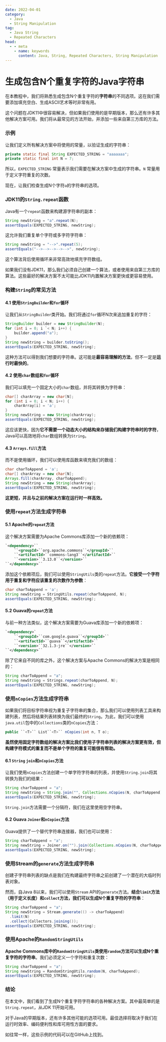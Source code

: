 ```yaml
---
date: 2022-04-01
category:
  - Java
  - String Manipulation
tag:
  - Java String
  - Repeated Characters
head:
  - - meta
    - name: keywords
      content: Java, String, Repeated Characters, String Manipulation
---
```

# 生成包含N个重复字符的Java字符串

在本教程中，我们将熟悉生成包含N个重复字符的**字符串**的不同选项。这在我们需要添加填充空白、生成ASCII艺术等时非常有用。

这个问题在JDK11中很容易解决，但如果我们使用的是早期版本，那么还有许多其他解决方案可用。我们将从最常见的方法开始，并添加一些来自第三方库的方法。

### 示例

让我们定义所有解决方案中将使用的常量，以验证生成的字符串：

```java
private static final String EXPECTED_STRING = "aaaaaaa";
private static final int N = 7;
```

所以，`EXPECTED_STRING` 常量表示我们需要在解决方案中生成的字符串。`N` 常量用于定义字符重复的次数。

现在，让我们检查生成N个字符`a`的字符串的选项。

### JDK11的`String.repeat`函数

Java有一个`repeat`函数来构建源字符串的副本：

```java
String newString = "a".repeat(N);
assertEquals(EXPECTED_STRING, newString);
```

这允许我们重复单个字符或多字符字符串：

```java
String newString = "-->".repeat(5);
assertEquals("-->-->-->-->-->", newString);
```

这个算法背后使用循环来非常高效地填充字符数组。

如果我们没有JDK11，那么我们必须自己创建一个算法，或者使用来自第三方库的算法。这些最好的解决方案不太可能比JDK11内置解决方案更快或更容易使用。

### 构建`String`的常见方法

#### 4.1 使用`StringBuilder`和`for`循环

让我们从`StringBuilder`类开始。我们将通过`for`循环N次来追加重复的字符：

```java
StringBuilder builder = new StringBuilder(N);
for (int i = 0; i `< N; i++) {
    builder.append("a");
}
String newString = builder.toString();
assertEquals(EXPECTED_STRING, newString);
```

这种方法可以得到我们想要的字符串。这可能是**最容易理解的方法**，但不一定是**运行时最快的**。

#### 4.2 使用`char`数组和`for`循环

我们可以填充一个固定大小的`char`数组，并将其转换为字符串：

```java
char[] charArray = new char[N];
for (int i = 0; i < N; i++) {
    charArray[i] = 'a';
}
String newString = new String(charArray);
assertEquals(EXPECTED_STRING, newString);
```

这应该更快，因为**它不需要一个动态大小的结构来存储我们构建字符串时的字符**，Java可以高效地将`char`数组转换为`String`。

#### 4.3 `Arrays.fill`方法

而不是使用循环，我们可以使用库函数来填充我们的数组：

```java
char charToAppend = 'a';
char[] charArray = new char[N];
Arrays.fill(charArray, charToAppend);
String newString = new String(charArray);
assertEquals(EXPECTED_STRING, newString);
```

**这更短，并且与之前的解决方案在运行时一样高效。**

### 使用`repeat`方法生成字符串

#### 5.1 Apache的`repeat`方法

这个解决方案需要为Apache Commons库添加一个新的依赖项：

```xml
`<dependency>``
    ``<groupId>``org.apache.commons``</groupId>``
    ``<artifactId>``commons-lang3``</artifactId>``
    ``<version>``3.13.0``</version>``
``</dependency>``
```

添加这个依赖项后，我们可以使用`StringUtils`类的`repeat`方法。**它接受一个字符用于重复和字符应该重复的次数作为参数**：

```java
char charToAppend = 'a';
String newString = StringUtils.repeat(charToAppend, N);
assertEquals(EXPECTED_STRING, newString);
```

#### 5.2 Guava的`repeat`方法

与前一种方法类似，这个解决方案需要为Guava库添加一个新的依赖项：

```xml
`<dependency>`
    ``<groupId>``com.google.guava``</groupId>``
    ``<artifactId>``guava``</artifactId>``
    ``<version>``32.1.3-jre``</version>``
``</dependency>``
```

除了它来自不同的库之外，这个解决方案与Apache Commons的解决方案是相同的：

```java
String charToAppend = "a";
String newString = Strings.repeat(charToAppend, N);
assertEquals(EXPECTED_STRING, newString);
```

### 使用`nCopies`方法生成字符串

如果我们将目标字符串视为重复子字符串的集合，那么我们可以使用列表工具来构建列表，然后将结果列表转换为我们最终的`String`。为此，我们可以使用`java.util`包中的`Collections`类的`nCopies`方法：

```java
public ``<T>`` List``<T>`` nCopies(int n, T o);
```

**虽然使用固定字符数组的解决方案比我们使用子字符串列表的解决方案更有效，但构建字符模式的重复而不是单个字符的重复可能很有帮助。**

#### 6.1 `String` `join`和`nCopies`方法

让我们使用`nCopies`方法创建一个单字符字符串的列表，并使用`String.join`将其转换为我们的结果：

```java
String charToAppend = "a";
String newString = String.join("", Collections.nCopies(N, charToAppend));
assertEquals(EXPECTED_STRING, newString);
```

`String.join`方法需要一个分隔符，我们在这里使用空字符串。

#### 6.2 Guava `Joiner`和`nCopies`方法

Guava提供了一个替代字符串连接器，我们也可以使用：

```java
String charToAppend = "a";
String newString = Joiner.on("").join(Collections.nCopies(N, charToAppend));
assertEquals(EXPECTED_STRING, newString);
```

### 使用Stream的`generate`方法生成字符串

创建子字符串列表的缺点是我们在构建最终字符串之前创建了一个潜在的大临时列表对象。

然而，自Java 8以来，我们可以使用`Stream` API的`generate`方法。**结合`limit`方法（用于定义长度）和`collect`方法，我们可以生成N个重复字符的字符串**：

```java
String charToAppend = "a";
String newString = Stream.generate(() -> charToAppend)
  .limit(N)
  .collect(Collectors.joining());
assertEquals(EXPECTED_STRING, newString);
```

### 使用Apache的`RandomStringUtils`

**Apache Commons库中的`RandomStringUtils`类使用`random`方法可以生成N个重复字符的字符串**。我们必须定义一个字符和重复次数：

```java
String charToAppend = "a";
String newString = RandomStringUtils.random(N, charToAppend);
assertEquals(EXPECTED_STRING, newString);
```

### 结论

在本文中，我们看到了生成N个重复字符字符串的各种解决方案。其中最简单的是`String.repeat`，从JDK 11开始可用。

对于Java的早期版本，还有许多其他可能的选项可用。最佳选择将取决于我们在运行时效率、编码便利性和库可用性方面的要求。

如往常一样，这些示例的代码可以在GitHub上找到。